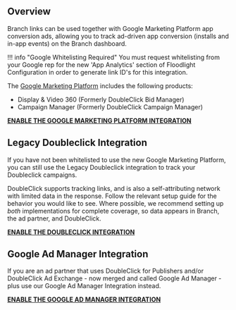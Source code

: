 ## Overview

Branch links can be used together with Google Marketing Platform app conversion ads, allowing you to track ad-driven app conversion (installs and in-app events) on the Branch dashboard.

!!! info "Google Whitelisting Required"
	You must request whitelisting from your Google rep for the new 'App Analytics' section of Floodlight Configuration in order to generate link ID's for this integration.

The [Google Marketing Platform](https://support.google.com/dcm/answer/9015629?hl=en) includes the following products:

- Display & Video 360 (Formerly DoubleClick Bid Manager)
- Campaign Manager (Formerly DoubleClick Campaign Manager)

<notranslate>**[ENABLE THE GOOGLE MARKETING PLATFORM INTEGRATION](/deep-linked-ads/google-marketing-platform-app-conversion-tracking/)**</notranslate>

## Legacy Doubleclick Integration

If you have not been whitelisted to use the new Google Marketing Platform, you can still use the Legacy Doubleclick integration to track your Doubleclick campaigns.

DoubleClick supports tracking links, and is also a self-attributing network with limited data in the response. Follow the relevant setup guide for the behavior you would like to see. Where possible, we recommend setting up *both* implementations for complete coverage, so data appears in Branch, the ad partner, and DoubleClick.

<notranslate>**[ENABLE THE DOUBLECLICK INTEGRATION](/deep-linked-ads/doubleclick-mobile-tracking/)**</notranslate>

## Google Ad Manager Integration

If you are an ad partner that uses DoubleClick for Publishers and/or DoubleClick Ad Exchange - now merged and called Google Ad Manager - plus use our Google Ad Manager Integration instead.

<notranslate>**[ENABLE THE GOOGLE AD MANAGER INTEGRATION](/deep-linked-ads/google-ad-manager-mobile-tracking/)**</notranslate>
